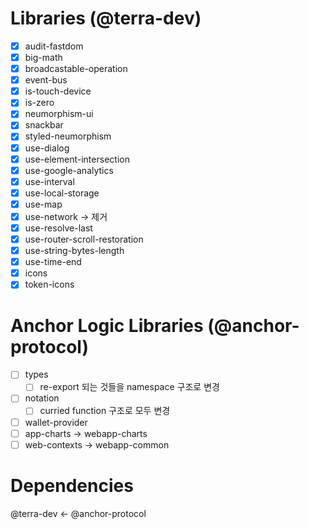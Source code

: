 # Libraries (@terra-dev)

- [x] audit-fastdom
- [x] big-math
- [x] broadcastable-operation
- [x] event-bus
- [x] is-touch-device
- [x] is-zero
- [x] neumorphism-ui
- [x] snackbar
- [x] styled-neumorphism
- [x] use-dialog
- [x] use-element-intersection
- [x] use-google-analytics
- [x] use-interval
- [x] use-local-storage
- [x] use-map
- [x] use-network -> 제거
- [x] use-resolve-last
- [x] use-router-scroll-restoration
- [x] use-string-bytes-length
- [x] use-time-end
- [x] icons
- [x] token-icons

# Anchor Logic Libraries (@anchor-protocol)

- [ ] types
    - [ ] re-export 되는 것들을 namespace 구조로 변경
- [ ] notation
    - [ ] curried function 구조로 모두 변경
- [ ] wallet-provider
- [ ] app-charts -> webapp-charts
- [ ] web-contexts -> webapp-common

# Dependencies

@terra-dev <- @anchor-protocol